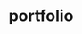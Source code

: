 ﻿---
title: portfolio
layout: page
icon: fas fa-camera-retro
order: 5
---
<object type="image/jpg" data="/docs/assets/images/0001.jpg" width="100%" height="1080px" overflow="auto" ></object>

<object type="image/jpg" data="/docs/assets/images/0007.jpg" width="100%" height="1440px" overflow="auto" ></object>

<object type="image/jpg" data="/docs/assets/images/Deadly_Carpv2GLARE2024under4mb.jpg" width="100%" height="4096px" overflow="auto" ></object>

<object type="image/jpg" data="/docs/assets/images/attemptat90scgi.jpg" width="100%" height="416px" overflow="auto" ></object>

<object type="image/png" data="/docs/assets/images/grenadeopendenoise2k.png" width="100%" height="1440px" overflow="auto" ></object>
